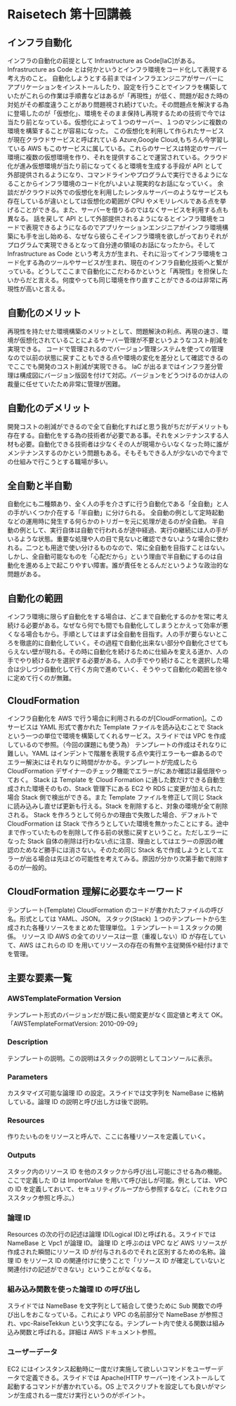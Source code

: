 # Raisetech 第十回講義

## インフラ自動化

インフラの自動化の前提として Infrastructure as Code[IaC]がある。
Infrastructure as Code とは何かというとインフラ環境をコード化して表現する考え方のこと。
自動化しようとする前まではインフラエンジニアがサーバーにアプリケーションをインストールしたり、設定を行うことでインフラを構築していたがこれらの作業は手順書などはあるが「再現性」が低く、問題が起きた時の対処がその都度違うことがあり問題視され続けていた。その問題点を解決する為に登場したのが「仮想化」、環境をそのまま保持し再現するための技術で今では当たり前となっている。仮想化によって１つのサーバー、１つのマシンに複数の環境を構築することが容易になった。
この仮想化を利用して作られたサービスが現在クラウドサービスと呼ばれている Azure,Google Cloud,もちろん今学習している AWS もこのサービスに属している。これらのサービスは特定のサーバー環境に複数の仮想環境を作り、それを提供することで運営されている。クラウド化が進み仮想環境が当たり前になってくると環境を生成する手段が API として外部提供されるようになり、コマンドラインやプログラムで実行できるようになることからインフラ環境のコード化がいよいよ現実的なお話になっていく。
余談だがクラウド以外での仮想化を利用したレンタルサーバーのようなサービスも存在しているが違いとしては仮想化の範囲が CPU やメモリレベルである点を挙げることができる。また、サーバーを借りるのではなくサービスを利用する点も異なる。
話を戻して API として外部提供されるようになるとインフラ環境をコードで表現できるようになるのでアプリケーションエンジニアがインフラ環境構築にも手を出し始める、なぜなら彼らこそインフラ環境を欲しがっておりそれがプログラムで実現できるとなって自分達の領域のお話になったから。そして Infrastructure as Code という考え方が生まれ、それに沿ってインフラ環境をコード化する為のツールやサービスが生まれ、現在のインフラ自動化技術へと繋がっている。どうしてここまで自動化にこだわるかというと「再現性」を担保したいからだと言える。何度やっても同じ環境を作り直すことができるのは非常に再現性が高いと言える。

## 自動化のメリット

再現性を持たせた環境構築のメリットとして、問題解決の利点、再現の速さ、環境が仮想化されていることによるサーバー管理が不要というようなコスト削減を実現できる。
コードで管理されるのでバージョン管理システムを使っての管理なので以前の状態に戻すこともできる点や環境の変化を差分として確認できるのでここでも開発のコスト削減が実現できる。
IaC が出るまではインフラ差分管理は構成図にバージョン版図を付けて対応。バージョンをどうつけるのかは人の裁量に任せていたため非常に管理が困難。

## 自動化のデメリット

開発コストの削減ができるので全て自動化すればと思う我がちだがデメリットも存在する。自動化をする為の技術者が必要である事。それをメンテナンスする人材も必要。自動化できる技術者は少なくその人が現場からいなくなった時に誰がメンテナンスするのかという問題もある。そもそもできる人が少ないので今までの仕組みで行こうとする職場が多い。

## 全自動と半自動

自動化にも二種類あり、全く人の手を介さずに行う自動化である「全自動」と人の手がいくつか介在する「半自動」に分けられる。
全自動の例として定時起動などの運用時に発生する何らかのトリガーを元に処理が走るのが全自動。
半自動の例として、実行自体は自動で行われるが途中経過、実行の継続には人の手がいるような状態。重要な処理や人の目で見ないと確認できないような場合に使われる。二つとも用途で使い分けるものなので、常に全自動を目指すことはない。しかし、全自動可能なものを「心配だから」という理由で半自動にするのは自動化を進める上で起こりやすい障害。誰が責任をとるんだというような政治的な問題がある。

## 自動化の範囲

インフラ環境に限らず自動化をする場合は、どこまで自動化するのかを常に考え続ける必要がある。なぜなら何でも間でも自動化してしまうとかえって効率が悪くなる場合もから。手順としてはまずは全自動を目指す。人の手が要らないところを徹底的に自動化していく。その過程で自動化出来ない部分や自動化させてもらえない壁が現れる。その時に自動化を続けるために仕組みを変える道か、人の手でやり続けるかを選択する必要がある。人の手でやり続けることを選択した場合は少しづつ自動化して行く方向で進めていく、そうやって自動化の範囲を徐々に定めて行くのが無難。

## CloudFormation

インフラ自動化を AWS で行う場合に利用されるのが[CloudFormation]。このサービスは YAML 形式で書かれた Template ファイルを読み込むことで Stack という一つの単位で環境を構築してくれるサービス。スライドでは VPC を作成しているので参照。（今回の課題にも使う為）
テンプレートの作成はそれなりに難しい。YAML はインデントで階層を表現する点や実行エラーも一癖あるのでエラー解決にはそれなりに時間がかかる。テンプレートが完成したら CloudFormation デザイナーのチェック機能でエラーがにあか確認は最低限やっておく。
Stack は Template を Cloud Formation に通した数だけできる自動生成された環境そのもの、Stack 管理下にある EC2 や RDS に変更が加えられた場合 Stack 側で検出ができる。また Template ファイルを修正して同じ Stack に読み込みし直せば更新も行える。Stack を削除すると、対象の環境が全て削除される。
Stack を作ろうとして何らかの理由で失敗した場合、デフォルトで CloudFormation は Stack で作ろうとしていた環境を無かったことにする。途中まで作っていたものを削除して作る前の状態に戻すということ。ただしエラーになった Stack 自体の削除は行わない点に注意、理由としてはエラーの原因の確認のためなど勝手には消さない。そのため同じ Stack 名で作成しようとしてエラーが出る場合は先ほどの可能性を考えてみる。原因が分かり次第手動で削除するのが一般的。

## CloudFormation 理解に必要なキーワード

テンプレート(Template)
CloudFormation のコードが書かれたファイルの呼び名。形式としては YAML、JSON。
スタック(Stack)
１つのテンプレートから生成された各種リソースをまとめた管理単位。１テンプレート＝１スタックの関係。
リソース ID
AWS の全てのリソースは一意（重複しない）ID が存在していて、AWS はこれらの ID を用いてリソースの存在の有無や主従関係や紐付けまでを管理。

## 主要な要素一覧

### AWSTemplateFormation Version

テンプレート形式のバージョンだが既に長い間変更がなく固定値と考えて OK。「AWSTemplateFormatVersion: 2010-09-09」

### Description

テンプレートの説明。この説明はスタックの説明としてコンソールに表示。

### Parameters

カスタマイズ可能な論理 ID の設定。スライドでは文字列を NameBase に格納している。論理 ID の説明と呼び出し方は後で説明。

### Resources

作りたいものをリソースと呼んで、ここに各種リソースを定義していく。

### Outputs

スタック内のリソース ID を他のスタックから呼び出し可能にさせる為の機能。ここで定義した ID は ImportValue を用いて呼び出しが可能。例としては、VPC の ID を定義しておいて、セキュリティグループから参照するなど。（これをクロススタック参照と呼ぶ。）

### 論理 ID

Resources の次の行の記述は論理 ID(Logical ID)と呼ばれる。スライドでは NameBase と Vpc1 が論理 ID。
論理 ID と呼ぶのは VPC など AWS リソースが作成された瞬間にリソース ID が付与されるのでそれと区別するための名称。論理 ID をリソース ID の関連付けに使うことで「リソース ID が確定していないと関連付けの記述ができない」ということがなくなる。

### 組み込み関数を使った論理 ID の呼び出し

スライドでは NameBase を文字列として結合して使うために Sub 関数での呼び出しをおこなっている。これにより VPC の名前部分で NameBase が参照され、vpc-RaiseTekkun という文字になる。テンプレート内で使える関数は組み込み関数と呼ばれる。詳細は AWS ドキュメント参照。

### ユーザーデータ

EC2 にはインスタンス起動時に一度だけ実施して欲しいコマンドをユーザーデータで定義できる。スライドでは Apache(HTTP サーバー)をインストールして起動するコマンドが書かれている。OS 上でスクリプトを設定しても良いがマシンが生成される一度だけ実行というのがポイント。
